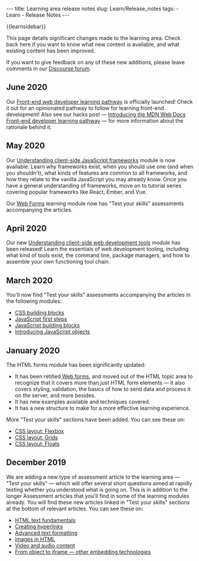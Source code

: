 --- title: Learning area release notes slug: Learn/Release_notes tags: - Learn - Release Notes ---

{{learnsidebar}}

This page details significant changes made to the learning area. Check back here if you want to know what new content is available, and what existing content has been improved.

If you want to give feedback on any of these new additions, please leave comments in our [Discourse forum](https://discourse.mozilla.org/c/mdn).

## June 2020

Our [Front-end web developer learning pathway](/en-US/docs/Learn/Front-end_web_developer) is officially launched! Check it out for an opinionated pathway to follow for learning front-end development! Also see our hacks post — [Introducing the MDN Web Docs Front-end developer learning pathway](https://hacks.mozilla.org/2020/06/introducing-the-mdn-web-docs-front-end-developer-learning-pathway/) — for more information about the rationale behind it.

## May 2020

Our [Understanding client-side JavaScript frameworks](/en-US/docs/Learn/Tools_and_testing/Client-side_JavaScript_frameworks) module is now available. Learn why frameworks exist, when you should use one (and when you shouldn't), what kinds of features are common to all frameworks, and how they relate to the vanilla JavaScript you may already know. Once you have a general understanding of frameworks, move on to tutorial series covering popular frameworks like React, Ember, and Vue.

Our [Web Forms](/en-US/docs/Learn/Forms) learning module now has "Test your skills" assessments accompanying the articles.

## April 2020

Our new [Understanding client-side web development tools](/en-US/docs/Learn/Tools_and_testing/Understanding_client-side_tools) module has been released! Learn the essentials of web development tooling, including what kind of tools exist, the command line, package managers, and how to assemble your own functioning tool chain.

## March 2020

You'll now find "Test your skills" assessments accompanying the articles in the following modules:

- [CSS building blocks](/en-US/docs/Learn/CSS/Building_blocks)
- [JavaScript first steps](/en-US/docs/Learn/JavaScript/First_steps)
- [JavaScript building blocks](/en-US/docs/Learn/JavaScript/Building_blocks)
- [Introducing JavaScript objects](/en-US/docs/Learn/JavaScript/Objects)

## January 2020

The HTML forms module has been significantly updated:

- It has been retitled [Web forms](/en-US/docs/Learn/Forms), and moved out of the HTML topic area to recognize that it covers more than just HTML form elements — it also covers styling, validation, the basics of how to send data and process it on the server, and more besides.
- It has new examples available and techniques covered.
- It has a new structure to make for a more effective learning experience.

More "Test your skills" sections have been added. You can see these on:

- [CSS layout: Flexbox](/en-US/docs/Learn/CSS/CSS_layout/Flexbox#test_your_skills!)
- [CSS layout: Grids](/en-US/docs/Learn/CSS/CSS_layout/Grids#test_your_skills!)
- [CSS layout: Floats](/en-US/docs/Learn/CSS/CSS_layout/Floats#test_your_skills!)

## December 2019

We are adding a new type of assessment article to the learning area — "Test your skills" — which will offer several short questions aimed at rapidly testing whether you understood what is going on. This is in addition to the longer Assessment articles that you'll find in some of the learning modules already. You will find these new articles linked in "Test your skills" sections at the bottom of relevant articles. You can see these on:

- [HTML text fundamentals](/en-US/docs/Learn/HTML/Introduction_to_HTML/HTML_text_fundamentals#test_your_skills!)
- [Creating hyperlinks](/en-US/docs/Learn/HTML/Introduction_to_HTML/Creating_hyperlinks#test_your_skills!)
- [Advanced text formatting](/en-US/docs/Learn/HTML/Introduction_to_HTML/Advanced_text_formatting#test_your_skills!)
- [Images in HTML](/en-US/docs/Learn/HTML/Multimedia_and_embedding/Images_in_HTML#test_your_skills!)
- [Video and audio content](/en-US/docs/Learn/HTML/Multimedia_and_embedding/Video_and_audio_content#test_your_skills!)
- [From object to iframe — other embedding technologies](/en-US/docs/Learn/HTML/Multimedia_and_embedding/Other_embedding_technologies#test_your_skills!)
